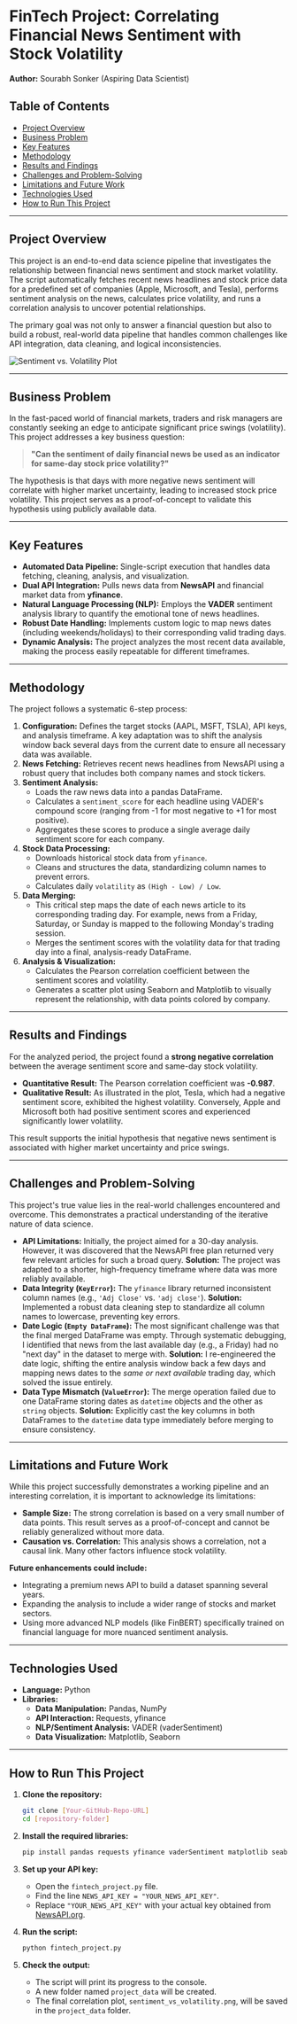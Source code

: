 # FinTech Project: Correlating Financial News Sentiment with Stock Volatility

**Author:** Sourabh Sonker (Aspiring Data Scientist)

## Table of Contents
- [Project Overview](#project-overview)
- [Business Problem](#business-problem)
- [Key Features](#key-features)
- [Methodology](#methodology)
- [Results and Findings](#results-and-findings)
- [Challenges and Problem-Solving](#challenges-and-problem-solving)
- [Limitations and Future Work](#limitations-and-future-work)
- [Technologies Used](#technologies-used)
- [How to Run This Project](#how-to-run-this-project)

---

## Project Overview

This project is an end-to-end data science pipeline that investigates the relationship between financial news sentiment and stock market volatility. The script automatically fetches recent news headlines and stock price data for a predefined set of companies (Apple, Microsoft, and Tesla), performs sentiment analysis on the news, calculates price volatility, and runs a correlation analysis to uncover potential relationships.

The primary goal was not only to answer a financial question but also to build a robust, real-world data pipeline that handles common challenges like API integration, data cleaning, and logical inconsistencies.

![Sentiment vs. Volatility Plot](project_data/sentiment_vs_volatility.png)

---

## Business Problem

In the fast-paced world of financial markets, traders and risk managers are constantly seeking an edge to anticipate significant price swings (volatility). This project addresses a key business question:

> **"Can the sentiment of daily financial news be used as an indicator for same-day stock price volatility?"**

The hypothesis is that days with more negative news sentiment will correlate with higher market uncertainty, leading to increased stock price volatility. This project serves as a proof-of-concept to validate this hypothesis using publicly available data.

---

## Key Features

*   **Automated Data Pipeline:** Single-script execution that handles data fetching, cleaning, analysis, and visualization.
*   **Dual API Integration:** Pulls news data from **NewsAPI** and financial market data from **yfinance**.
*   **Natural Language Processing (NLP):** Employs the **VADER** sentiment analysis library to quantify the emotional tone of news headlines.
*   **Robust Date Handling:** Implements custom logic to map news dates (including weekends/holidays) to their corresponding valid trading days.
*   **Dynamic Analysis:** The project analyzes the most recent data available, making the process easily repeatable for different timeframes.

---

## Methodology

The project follows a systematic 6-step process:

1.  **Configuration:** Defines the target stocks (AAPL, MSFT, TSLA), API keys, and analysis timeframe. A key adaptation was to shift the analysis window back several days from the current date to ensure all necessary data was available.
2.  **News Fetching:** Retrieves recent news headlines from NewsAPI using a robust query that includes both company names and stock tickers.
3.  **Sentiment Analysis:**
    *   Loads the raw news data into a pandas DataFrame.
    *   Calculates a `sentiment_score` for each headline using VADER's compound score (ranging from -1 for most negative to +1 for most positive).
    *   Aggregates these scores to produce a single average daily sentiment score for each company.
4.  **Stock Data Processing:**
    *   Downloads historical stock data from `yfinance`.
    *   Cleans and structures the data, standardizing column names to prevent errors.
    *   Calculates daily `volatility` as `(High - Low) / Low`.
5.  **Data Merging:**
    *   This critical step maps the date of each news article to its corresponding trading day. For example, news from a Friday, Saturday, or Sunday is mapped to the following Monday's trading session.
    *   Merges the sentiment scores with the volatility data for that trading day into a final, analysis-ready DataFrame.
6.  **Analysis & Visualization:**
    *   Calculates the Pearson correlation coefficient between the sentiment scores and volatility.
    *   Generates a scatter plot using Seaborn and Matplotlib to visually represent the relationship, with data points colored by company.

---

## Results and Findings

For the analyzed period, the project found a **strong negative correlation** between the average sentiment score and same-day stock volatility.

*   **Quantitative Result:** The Pearson correlation coefficient was **-0.987**.
*   **Qualitative Result:** As illustrated in the plot, Tesla, which had a negative sentiment score, exhibited the highest volatility. Conversely, Apple and Microsoft both had positive sentiment scores and experienced significantly lower volatility.

This result supports the initial hypothesis that negative news sentiment is associated with higher market uncertainty and price swings.

---

## Challenges and Problem-Solving

This project's true value lies in the real-world challenges encountered and overcome. This demonstrates a practical understanding of the iterative nature of data science.

*   **API Limitations:** Initially, the project aimed for a 30-day analysis. However, it was discovered that the NewsAPI free plan returned very few relevant articles for such a broad query. **Solution:** The project was adapted to a shorter, high-frequency timeframe where data was more reliably available.
*   **Data Integrity (`KeyError`):** The `yfinance` library returned inconsistent column names (e.g., `'Adj Close'` vs. `'adj close'`). **Solution:** Implemented a robust data cleaning step to standardize all column names to lowercase, preventing key errors.
*   **Date Logic (`Empty DataFrame`):** The most significant challenge was that the final merged DataFrame was empty. Through systematic debugging, I identified that news from the last available day (e.g., a Friday) had no "next day" in the dataset to merge with. **Solution:** I re-engineered the date logic, shifting the entire analysis window back a few days and mapping news dates to the *same or next available* trading day, which solved the issue entirely.
*   **Data Type Mismatch (`ValueError`):** The merge operation failed due to one DataFrame storing dates as `datetime` objects and the other as `string` objects. **Solution:** Explicitly cast the key columns in both DataFrames to the `datetime` data type immediately before merging to ensure consistency.

---

## Limitations and Future Work

While this project successfully demonstrates a working pipeline and an interesting correlation, it is important to acknowledge its limitations:

*   **Sample Size:** The strong correlation is based on a very small number of data points. This result serves as a proof-of-concept and cannot be reliably generalized without more data.
*   **Causation vs. Correlation:** This analysis shows a correlation, not a causal link. Many other factors influence stock volatility.

**Future enhancements could include:**
*   Integrating a premium news API to build a dataset spanning several years.
*   Expanding the analysis to include a wider range of stocks and market sectors.
*   Using more advanced NLP models (like FinBERT) specifically trained on financial language for more nuanced sentiment analysis.

---

## Technologies Used

*   **Language:** Python
*   **Libraries:**
    *   **Data Manipulation:** Pandas, NumPy
    *   **API Interaction:** Requests, yfinance
    *   **NLP/Sentiment Analysis:** VADER (vaderSentiment)
    *   **Data Visualization:** Matplotlib, Seaborn

---

## How to Run This Project

1.  **Clone the repository:**
    ```bash
    git clone [Your-GitHub-Repo-URL]
    cd [repository-folder]
    ```

2.  **Install the required libraries:**
    ```bash
    pip install pandas requests yfinance vaderSentiment matplotlib seaborn
    ```

3.  **Set up your API key:**
    *   Open the `fintech_project.py` file.
    *   Find the line `NEWS_API_KEY = "YOUR_NEWS_API_KEY"`.
    *   Replace `"YOUR_NEWS_API_KEY"` with your actual key obtained from [NewsAPI.org](https://newsapi.org/).

4.  **Run the script:**
    ```bash
    python fintech_project.py
    ```

5.  **Check the output:**
    *   The script will print its progress to the console.
    *   A new folder named `project_data` will be created.
    *   The final correlation plot, `sentiment_vs_volatility.png`, will be saved in the `project_data` folder.